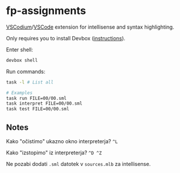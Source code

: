 # fp-assignments

[VSCodium](https://open-vsx.org/vscode/item?itemName=azdavis.millet)/[VSCode](https://marketplace.visualstudio.com/items?itemName=azdavis.millet) extension for intellisense and syntax highlighting.

Only requires you to install Devbox ([instructions](https://www.jetify.com/docs/devbox/installing_devbox/)).

Enter shell:

```sh
devbox shell
```

Run commands:

```sh
task -l # List all

# Examples
task run FILE=00/00.sml
task interpret FILE=00/00.sml
task test FILE=00/00.sml
```

## Notes

Kako "očistimo" ukazno okno interpreterja? `^L`

Kako "izstopimo" iz interpreterja? `^D ^Z`

Ne pozabi dodati `.sml` datotek v `sources.mlb` za intellisense.
